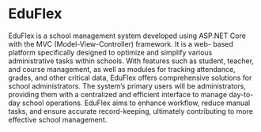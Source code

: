 <h1>EduFlex</h1>
EduFlex is a school management system developed using ASP.NET 
Core with the MVC (Model-View-Controller) framework. It is a web-
based platform specifically designed to optimize and simplify various 
administrative tasks within schools. With features such as student, 
teacher, and course management, as well as modules for tracking 
attendance, grades, and other critical data, EduFlex offers 
comprehensive solutions for school administrators. The system’s 
primary users will be administrators, providing them with a
centralized and efficient interface to manage day-to-day school 
operations. EduFlex aims to enhance workflow, reduce manual tasks, 
and ensure accurate record-keeping, ultimately contributing to more 
effective school management.
